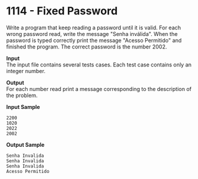 # 1114 - Fixed Password

Write a program that keep reading a password until it is valid. For each wrong password read, write the message "Senha inválida". When the password is typed correctly print the message "Acesso Permitido" and finished the program. The correct password is the number 2002.

**Input**<br>
The input file contains several tests cases. Each test case contains only an integer number.

**Output**<br>
For each number read print a message corresponding to the description of the problem.

**Input Sample**
```
2200 
1020
2022
2002
```

**Output Sample**
```
Senha Invalida
Senha Invalida
Senha Invalida
Acesso Permitido
```